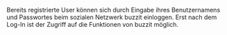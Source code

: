 Bereits registrierte User können sich durch Eingabe ihres Benutzernamens und Passwortes beim sozialen Netzwerk buzzit einloggen. Erst nach dem Log-In ist der Zugriff auf die Funktionen von buzzit möglich.